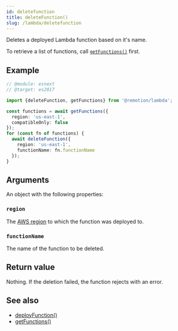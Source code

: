 ```yaml
---
id: deletefunction
title: deleteFunction()
slug: /lambda/deletefunction
---
```


Deletes a deployed Lambda function based on it's name.

To retrieve a list of functions, call [`getFunctions()`](/docs/lambda/getfunctions) first.

## Example

```ts twoslash
// @module: esnext
// @target: es2017

import {deleteFunction, getFunctions} from '@remotion/lambda';

const functions = await getFunctions({
  region: 'us-east-1',
  compatibleOnly: false
});
for (const fn of functions) {
  await deleteFunction({
    region: 'us-east-1',
    functionName: fn.functionName
  });
}
```

## Arguments

An object with the following properties:

### `region`

The [AWS region](/docs/lambda/region-selection) to which the function was deployed to.

### `functionName`

The name of the function to be deleted.

## Return value

Nothing. If the deletion failed, the function rejects with an error.

## See also

- [deployFunction()](/docs/lambda/deployfunction)
- [getFunctions()](/docs/lambda/getfunctions)
